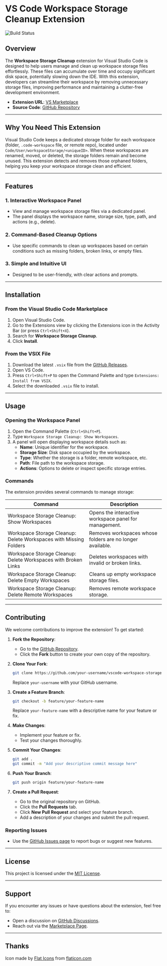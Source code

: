 # VS Code Workspace Storage Cleanup Extension

![Build Status](build-status-badge-url)

## Overview

The **Workspace Storage Cleanup** extension for Visual Studio Code is designed to help users manage and clean up workspace storage files effortlessly. These files can accumulate over time and occupy significant disk space, potentially slowing down the IDE. With this extension, developers can streamline their workspace by removing unnecessary storage files, improving performance and maintaining a clutter-free development environment.

- **Extension URL**: [VS Marketplace](marketplace-url)
- **Source Code**: [GitHub Repository](repo-url)

---

## Why You Need This Extension

Visual Studio Code keeps a dedicated storage folder for each workspace (folder, `.code-workspace` file, or remote repo), located under `Code/User/workspaceStorage/<uniqueID>`. When these workspaces are renamed, moved, or deleted, the storage folders remain and become unused. This extension detects and removes those orphaned folders, helping you keep your workspace storage clean and efficient.

---

## Features

### 1. **Interactive Workspace Panel**

- View and manage workspace storage files via a dedicated panel.
- The panel displays the workspace name, storage size, type, path, and actions (e.g., delete).

### 2. **Command-Based Cleanup Options**

- Use specific commands to clean up workspaces based on certain conditions such as missing folders, broken links, or empty files.

### 3. **Simple and Intuitive UI**

- Designed to be user-friendly, with clear actions and prompts.

---

## Installation

### From the Visual Studio Code Marketplace

1. Open Visual Studio Code.
2. Go to the Extensions view by clicking the Extensions icon in the Activity Bar (or press `Ctrl+Shift+X`).
3. Search for **Workspace Storage Cleanup**.
4. Click **Install**.

### From the VSIX File

1. Download the latest `.vsix` file from the [GitHub Releases](releases-url).
2. Open VS Code.
3. Press `Ctrl+Shift+P` to open the Command Palette and type `Extensions: Install from VSIX`.
4. Select the downloaded `.vsix` file to install.

---

## Usage

### Opening the Workspace Panel

1. Open the Command Palette (`Ctrl+Shift+P`).
2. Type `Workspace Storage Cleanup: Show Workspaces`.
3. A panel will open displaying workspace details such as:
   - **Name**: Unique identifier for the workspace.
   - **Storage Size**: Disk space occupied by the workspace.
   - **Type**: Whether the storage is a folder, remote workspace, etc.
   - **Path**: File path to the workspace storage.
   - **Actions**: Options to delete or inspect specific storage entries.

### Commands

The extension provides several commands to manage storage:

| Command                                                             | Description                                               |
| ------------------------------------------------------------------- | --------------------------------------------------------- |
| Workspace Storage Cleanup: Show Workspaces                          | Opens the interactive workspace panel for management.     |
| Workspace Storage Cleanup: Delete Workspaces with Missing Folders   | Removes workspaces whose folders are no longer available. |
| Workspace Storage Cleanup: Delete Workspaces with Broken Links      | Deletes workspaces with invalid or broken links.          |
| Workspace Storage Cleanup: Delete Empty Workspaces                  | Cleans up empty workspace storage files.                  |
| Workspace Storage Cleanup: Delete Remote Workspaces                 | Removes remote workspace storage.                         |

---

## Contributing

We welcome contributions to improve the extension! To get started:

1. **Fork the Repository**:
   - Go to the [GitHub Repository](repo-url).
   - Click the **Fork** button to create your own copy of the repository.

2. **Clone Your Fork**:
   ```sh
   git clone https://github.com/your-username/vscode-workspace-storage-cleanup.git
   ```
   Replace `your-username` with your GitHub username.

3. **Create a Feature Branch**:
   ```sh
   git checkout -b feature/your-feature-name
   ```
   Replace `your-feature-name` with a descriptive name for your feature or fix.

4. **Make Changes**:
   - Implement your feature or fix.
   - Test your changes thoroughly.

5. **Commit Your Changes**:
   ```sh
   git add .
   git commit -m "Add your descriptive commit message here"
   ```

6. **Push Your Branch**:
   ```sh
   git push origin feature/your-feature-name
   ```

7. **Create a Pull Request**:
   - Go to the original repository on GitHub.
   - Click the **Pull Requests** tab.
   - Click **New Pull Request** and select your feature branch.
   - Add a description of your changes and submit the pull request.

### Reporting Issues

- Use the [GitHub Issues page](issues-url) to report bugs or suggest new features.

---

## License

This project is licensed under the [MIT License](license-url).

---

## Support

If you encounter any issues or have questions about the extension, feel free to:

- Open a discussion on [GitHub Discussions](discussions-url).
- Reach out via the [Marketplace Page](marketplace-url).

---

## Thanks

Icon made by [Flat Icons][icon-author-url] from [flaticon.com][icon-url]


[repo-url]: https://github.com/mehyaa/vscode-workspace-storage-cleanup
[license-url]: https://github.com/mehyaa/vscode-workspace-storage-cleanup/blob/master/LICENSE
[releases-url]: https://github.com/mehyaa/vscode-workspace-storage-cleanup/releases
[discussions-url]: https://github.com/mehyaa/vscode-workspace-storage-cleanup/discussions
[issues-url]: https://github.com/mehyaa/vscode-workspace-storage-cleanup/issues
[build-status-badge-url]: https://github.com/mehyaa/vscode-workspace-storage-cleanup/actions/workflows/build.yml/badge.svg
[marketplace-url]: https://marketplace.visualstudio.com/items?itemName=mehyaa.workspace-storage-cleanup
[icon-url]: https://www.flaticon.com/free-icon/data-cleaning_1808958
[icon-author-url]: https://www.flaticon.com/authors/flat-icons
